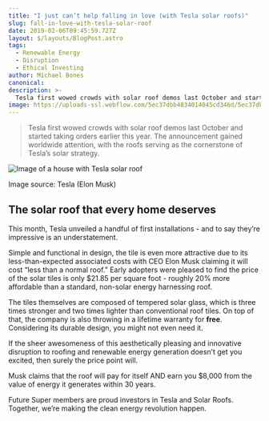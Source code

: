 ```yaml
---
title: "I just can’t help falling in love (with Tesla solar roofs)"
slug: fall-in-love-with-tesla-solar-roof
date: 2019-02-06T09:45:59.727Z
layout: $/layouts/BlogPost.astro
tags:
  - Renewable Energy
  - Disruption
  - Ethical Investing
author: Michael Bones
canonical:
description: >-
  Tesla first wowed crowds with solar roof demos last October and started taking orders earlier this year. Future Super members are proud investors in Tesla and Solar Roofs. Read how together, we’re making the clean energy revolution happen.
image: https://uploads-ssl.webflow.com/5ec37dbb4834014045cd346d/5ec37dbc4834010cd5cd3e2b_5c1443dba80838e07d0d225b_Tesla-Solar-Roofs_main%20(1).png
---
```


> Tesla first wowed crowds with solar roof demos last October and started taking orders earlier this year. The announcement gained worldwide attention, with the roofs serving as the cornerstone of Tesla’s solar strategy.

![Image of a house with Tesla solar roof](<https://uploads-ssl.webflow.com/5ec37dbb4834014045cd346d/5ec37dbc4834010cd5cd3e2b_5c1443dba80838e07d0d225b_Tesla-Solar-Roofs_main%20(1).png>)

Image source: Tesla (Elon Musk)

## The solar roof that every home deserves

This month, Tesla unveiled a handful of first installations - and to say they’re impressive is an understatement.

Simple and functional in design, the tile is even more attractive due to its less-than-expected associated costs with CEO Elon Musk claiming it will cost “less than a normal roof.” Early adopters were pleased to find the price of the solar tiles is only $21.85 per square foot - roughly 20% more affordable than a standard, non-solar energy harnessing roof.

The tiles themselves are composed of tempered solar glass, which is three times stronger and two times lighter than conventional roof tiles. On top of that, the company is also throwing in a lifetime warranty for **free**. Considering its durable design, you might not even need it.

If the sheer awesomeness of this aesthetically pleasing and innovative disruption to roofing and renewable energy generation doesn’t get you excited, then surely the price point will.

Musk claims that the roof will pay for itself AND earn you $8,000 from the value of energy it generates within 30 years.

Future Super members are proud investors in Tesla and Solar Roofs. Together, we’re making the clean energy revolution happen.
